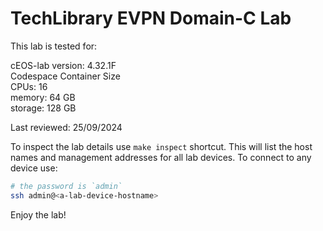 # TechLibrary EVPN Domain-C Lab

This lab is tested for:  

  cEOS-lab version: 4.32.1F  
  Codespace Container Size  
    CPUs: 16  
    memory: 64 GB  
    storage: 128 GB  

Last reviewed: 25/09/2024

To inspect the lab details use `make inspect` shortcut. This will list the host names and management addresses for all lab devices.
To connect to any device use:

```bash
# the password is `admin`
ssh admin@<a-lab-device-hostname>
```

Enjoy the lab!
